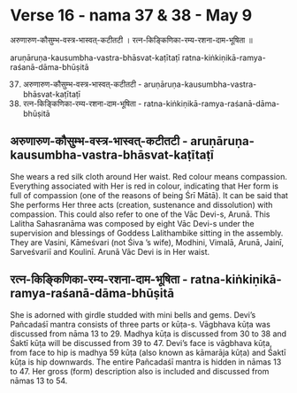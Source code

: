 # Verse 16 - nama 37 & 38 - May 9 

अरुणारुण-कौसुम्भ-वस्त्र-भास्वत्-कटीतटी ।
रत्न-किङ्किणिका-रम्य-रशना-दाम-भूषिता ॥

aruṇāruṇa-kausumbha-vastra-bhāsvat-kaṭītaṭī 
ratna-kiṅkiṇikā-ramya-raśanā-dāma-bhūṣitā 

37. अरुणारुण-कौसुम्भ-वस्त्र-भास्वत्-कटीतटी  - aruṇāruṇa-kausumbha-vastra-bhāsvat-kaṭītaṭī 
38. रत्न-किङ्किणिका-रम्य-रशना-दाम-भूषिता - ratna-kiṅkiṇikā-ramya-raśanā-dāma-bhūṣitā 

## अरुणारुण-कौसुम्भ-वस्त्र-भास्वत्-कटीतटी  - aruṇāruṇa-kausumbha-vastra-bhāsvat-kaṭītaṭī

She wears a red silk cloth around Her waist. Red colour means compassion. Everything associated with Her is red in colour, indicating that Her form is full of compassion (one of the reasons of being Śrī Mātā). It can be said that She performs Her three acts (creation, sustenance and dissolution) with compassion. This could also refer to one of the Vāc Devi-s, Arunā. This Lalitha Sahasranāma was composed by eight Vāc Devi-s under the supervision and blessings of Goddess Lalithambike sitting in the assembly. They are Vasini, Kāmeśvari (not Śiva ’s wife), Modhini, Vimalā, Arunā, Jainī, Sarveśvariī and Koulinī. Arunā Vāc Devi is in Her waist.

## रत्न-किङ्किणिका-रम्य-रशना-दाम-भूषिता - ratna-kiṅkiṇikā-ramya-raśanā-dāma-bhūṣitā

She is adorned with girdle studded with mini bells and gems. Devi’s Pañcadaśī mantra consists of three parts or kūṭa-s. Vāgbhava kūṭa was discussed from nāma 13 to 29. Madhya kūṭa is  discussed from 30 to 38 and Śaktī kūṭa will be discussed from 39 to 47. Devi’s face is vāgbhava kūṭa, from face to hip is madhya 59 kūṭa (also known as kāmarāja kūṭa) and Śaktī kūṭa is hip downwards. The entire Pañcadaśī mantra is hidden in nāmas 13 to 47. Her gross (form) description also is included and discussed from nāmas 13 to 54.
